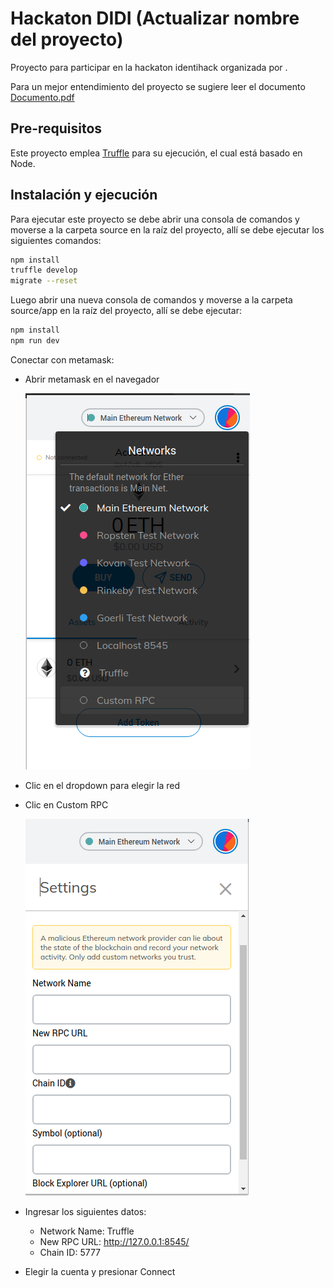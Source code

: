 # Hackaton DIDI (Actualizar nombre del proyecto) 

Proyecto para participar en la hackaton identihack organizada por .

Para un mejor entendimiento del proyecto se sugiere leer el documento [Documento.pdf](#) 

## Pre-requisitos

Este proyecto emplea [Truffle](https://www.trufflesuite.com/docs/truffle/getting-started/installation) para su ejecución, el cual está basado en Node.

## Instalación y ejecución

Para ejecutar este proyecto se debe abrir una consola de comandos y moverse a la carpeta source en la raíz del proyecto, allí se debe ejecutar los siguientes comandos:

```bash
npm install
truffle develop
migrate --reset
```
Luego abrir una nueva consola de comandos y moverse a la carpeta source/app en la raíz del proyecto, allí se debe ejecutar:

```bash
npm install
npm run dev
```

Conectar con metamask:

- Abrir metamask en el navegador

  ![](imagenes/Conectar_MetaMask_1.png)

- Clic en el dropdown para elegir la red

- Clic en Custom RPC

  ![](imagenes/Conectar_MetaMask_2.png)

- Ingresar los siguientes datos:

  - Network Name: Truffle
  - New RPC URL: http://127.0.0.1:8545/
  - Chain ID: 5777

- Elegir la cuenta y presionar Connect

  
